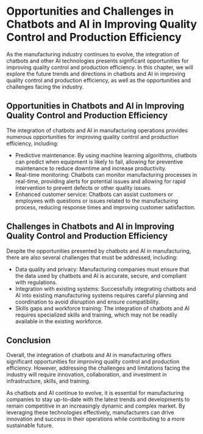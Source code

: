 Opportunities and Challenges in Chatbots and AI in Improving Quality Control and Production Efficiency
=========================================================================================================================================================================================================================

As the manufacturing industry continues to evolve, the integration of chatbots and other AI technologies presents significant opportunities for improving quality control and production efficiency. In this chapter, we will explore the future trends and directions in chatbots and AI in improving quality control and production efficiency, as well as the opportunities and challenges facing the industry.

Opportunities in Chatbots and AI in Improving Quality Control and Production Efficiency
---------------------------------------------------------------------------------------

The integration of chatbots and AI in manufacturing operations provides numerous opportunities for improving quality control and production efficiency, including:

* Predictive maintenance: By using machine learning algorithms, chatbots can predict when equipment is likely to fail, allowing for preventive maintenance to reduce downtime and increase productivity.
* Real-time monitoring: Chatbots can monitor manufacturing processes in real-time, providing alerts for potential issues and allowing for rapid intervention to prevent defects or other quality issues.
* Enhanced customer service: Chatbots can assist customers or employees with questions or issues related to the manufacturing process, reducing response times and improving customer satisfaction.

Challenges in Chatbots and AI in Improving Quality Control and Production Efficiency
------------------------------------------------------------------------------------

Despite the opportunities presented by chatbots and AI in manufacturing, there are also several challenges that must be addressed, including:

* Data quality and privacy: Manufacturing companies must ensure that the data used by chatbots and AI is accurate, secure, and compliant with regulations.
* Integration with existing systems: Successfully integrating chatbots and AI into existing manufacturing systems requires careful planning and coordination to avoid disruption and ensure compatibility.
* Skills gaps and workforce training: The integration of chatbots and AI requires specialized skills and training, which may not be readily available in the existing workforce.

Conclusion
----------

Overall, the integration of chatbots and AI in manufacturing offers significant opportunities for improving quality control and production efficiency. However, addressing the challenges and limitations facing the industry will require innovation, collaboration, and investment in infrastructure, skills, and training.

As chatbots and AI continue to evolve, it is essential for manufacturing companies to stay up-to-date with the latest trends and developments to remain competitive in an increasingly dynamic and complex market. By leveraging these technologies effectively, manufacturers can drive innovation and success in their operations while contributing to a more sustainable future.
